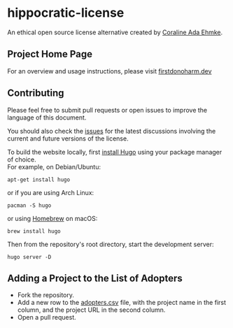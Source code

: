 # hippocratic-license
An ethical open source license alternative created by [Coraline Ada Ehmke](https://where.coraline.codes/).

## Project Home Page

For an overview and usage instructions, please visit [firstdonoharm.dev](https://firstdonoharm.dev/)

## Contributing

Please feel free to submit pull requests or open issues to improve the language
of this document.

You should also check the [issues](https://github.com/ContributorCovenant/hippocratic-license/issues)
for the latest discussions involving the current and future versions of the license.

To build the website locally, first [install Hugo](https://gohugo.io/getting-started/installing)
using your package manager of choice.  
For example, on Debian/Ubuntu:
```
apt-get install hugo
```

or if you are using Arch Linux:
```
pacman -S hugo
```

or using [Homebrew](https://brew.sh) on macOS:
```
brew install hugo
```

Then from the repository's root directory, start the development server:
```
hugo server -D
```

## Adding a Project to the List of Adopters

* Fork the repository.
* Add a new row to the [adopters.csv](static/adopters.csv) file,
  with the project name in the first column, and the project URL in the second column.
* Open a pull request.
